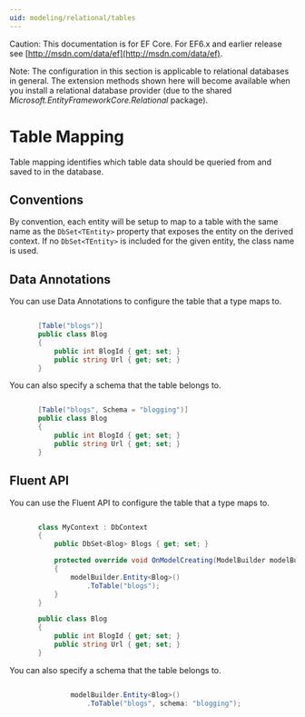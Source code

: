 ```yaml
---
uid: modeling/relational/tables
---
```

Caution: This documentation is for EF Core. For EF6.x and earlier release see [http://msdn.com/data/ef](http://msdn.com/data/ef).

Note: The configuration in this section is applicable to relational databases in general. The extension methods shown here will become available when you install a relational database provider (due to the shared *Microsoft.EntityFrameworkCore.Relational* package).

  # Table Mapping

Table mapping identifies which table data should be queried from and saved to in the database.

  ## Conventions

By convention, each entity will be setup to map to a table with the same name as the `DbSet<TEntity>` property that exposes the entity on the derived context. If no `DbSet<TEntity>` is included for the given entity, the class name is used.

  ## Data Annotations

You can use Data Annotations to configure the table that a type maps to.

<!-- [!code-csharp[Main](samples/relational/Modeling/DataAnnotations/Samples/Relational/Table.cs?highlight=1)] -->

````c#

       [Table("blogs")]
       public class Blog
       {
           public int BlogId { get; set; }
           public string Url { get; set; }
       }

   ````

You can also specify a schema that the table belongs to.

<!-- [!code-csharp[Main](samples/relational/Modeling/DataAnnotations/Samples/Relational/TableAndSchema.cs?highlight=1)] -->

````c#

       [Table("blogs", Schema = "blogging")]
       public class Blog
       {
           public int BlogId { get; set; }
           public string Url { get; set; }
       }

   ````

  ## Fluent API

You can use the Fluent API to configure the table that a type maps to.

<!-- [!code-csharp[Main](samples/relational/Modeling/FluentAPI/Samples/Relational/Table.cs?highlight=7,8)] -->

````c#

       class MyContext : DbContext
       {
           public DbSet<Blog> Blogs { get; set; }

           protected override void OnModelCreating(ModelBuilder modelBuilder)
           {
               modelBuilder.Entity<Blog>()
                   .ToTable("blogs");
           }
       }

       public class Blog
       {
           public int BlogId { get; set; }
           public string Url { get; set; }
       }

   ````

You can also specify a schema that the table belongs to.

<!-- [!code-csharp[Main](samples/relational/Modeling/FluentAPI/Samples/Relational/TableAndSchema.cs?highlight=2)] -->

````c#

               modelBuilder.Entity<Blog>()
                   .ToTable("blogs", schema: "blogging");

   ````
